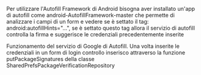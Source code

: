 Per utilizzare l'Autofill Framework di Android bisogna aver installato un'app di autofill come android-AutofillFramework-master che permette di analizzare i campi di un form e vedere se è settato il tag: android:autofillHints="...", se è settato questo tag allora il servizio di autofill controlla la firma e suggerisce le credenziali precedentemente inserite

Funzionamento del servizio di Google di Autofill.
Una volta inserite le credenziali in un form di login controllo inserisco attraverso la funzione putPackageSignatures della classe SharedPrefsPackageVerificationRepository 
